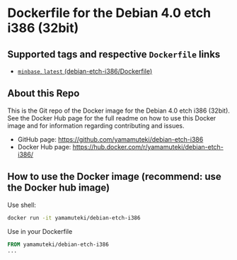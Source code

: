 # Dockerfile for the Debian 4.0 etch i386 (32bit)

## Supported tags and respective `Dockerfile` links
* [`minbase`, `latest` (debian-etch-i386/Dockerfile)](https://github.com/yamamuteki/debian-etch-i386/blob/master/debian-etch-i386/Dockerfile)

## About this Repo

This is the Git repo of the Docker image for the Debian 4.0 etch i386 (32bit). See the Docker Hub page for the full readme on how to use this Docker image and for information regarding contributing and issues.

* GitHub page: <https://github.com/yamamuteki/debian-etch-i386>
* Docker Hub page: <https://hub.docker.com/r/yamamuteki/debian-etch-i386/>

## How to use the Docker image (recommend: use the Docker hub image)

Use shell:

```bash
docker run -it yamamuteki/debian-etch-i386
```

Use in your Dockerfile

```Dockerfile
FROM yamamuteki/debian-etch-i386
...
```

